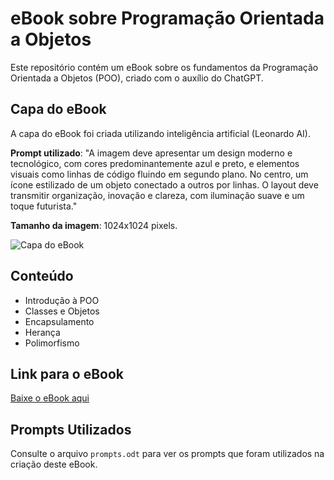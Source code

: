 # eBook sobre Programação Orientada a Objetos

Este repositório contém um eBook sobre os fundamentos da Programação Orientada a Objetos (POO), criado com o auxílio do ChatGPT.

## Capa do eBook

A capa do eBook foi criada utilizando inteligência artificial (Leonardo AI).  

**Prompt utilizado**: "A imagem deve apresentar um design moderno e tecnológico, com cores predominantemente azul e preto, e elementos visuais como linhas de código fluindo em segundo plano. No centro, um ícone estilizado de um objeto conectado a outros por linhas. O layout deve transmitir organização, inovação e clareza, com iluminação suave e um toque futurista."

**Tamanho da imagem**: 1024x1024 pixels.

![Capa do eBook]()



## Conteúdo
- Introdução à POO
- Classes e Objetos
- Encapsulamento
- Herança
- Polimorfismo

## Link para o eBook
[Baixe o eBook aqui]()

## Prompts Utilizados
Consulte o arquivo `prompts.odt` para ver os prompts que foram utilizados na criação deste eBook.
